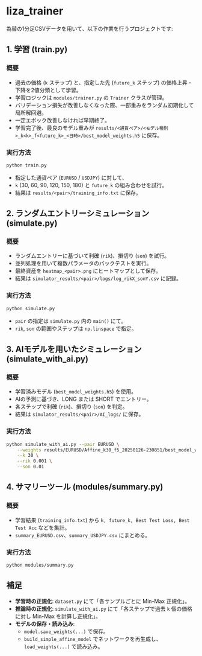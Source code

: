 # liza_trainer

為替の1分足CSVデータを用いて、以下の作業を行うプロジェクトです:

## 1. 学習 (train.py)

### 概要
- 過去の価格 (`k` ステップ) と、指定した先 (`future_k` ステップ) の価格上昇・下降を2値分類として学習。
- 学習ロジックは `modules/trainer.py` の `Trainer` クラスが管理。
- バリデーション損失が改善しなくなった際、一部重みをランダム初期化して局所解回避。
- 一定エポック改善しなければ早期終了。
- 学習完了後、最良のモデル重みが `results/<通貨ペア>/<モデル種別>_k<k>_f<future_k>_<日時>/best_model_weights.h5` に保存。

### 実行方法
```bash
python train.py
```
- 指定した通貨ペア (`EURUSD` / `USDJPY`) に対して、
- `k` (30, 60, 90, 120, 150, 180) と `future_k` の組み合わせを試行。
- 結果は `results/<pair>/training_info.txt` に保存。

## 2. ランダムエントリーシミュレーション (simulate.py)

### 概要
- ランダムエントリーに基づいて利確 (`rik`)、損切り (`son`) を試行。
- 並列処理を用いて複数パラメータのバックテストを実行。
- 最終資産を `heatmap_<pair>.png` にヒートマップとして保存。
- 結果は `simulator_results/<pair>/logs/log_rikX_sonY.csv` に記録。

### 実行方法
```bash
python simulate.py
```
- `pair` の指定は `simulate.py` 内の `main()` にて。
- `rik`, `son` の範囲やステップは `np.linspace` で指定。

## 3. AIモデルを用いたシミュレーション (simulate_with_ai.py)

### 概要
- 学習済みモデル (`best_model_weights.h5`) を使用。
- AIの予測に基づき、LONG または SHORT でエントリー。
- 各ステップで利確 (`rik`)、損切り (`son`) を判定。
- 結果は `simulator_results/<pair>/AI_logs/` に保存。

### 実行方法
```bash
python simulate_with_ai.py --pair EURUSD \
    --weights results/EURUSD/Affine_k30_f5_20250126-230851/best_model_weights.h5 \
    --k 30 \
    --rik 0.001 \
    --son 0.01
```

## 4. サマリーツール (modules/summary.py)

### 概要
- 学習結果 (`training_info.txt`) から `k, future_k, Best Test Loss, Best Test Acc` などを集計。
- `summary_EURUSD.csv`、`summary_USDJPY.csv` にまとめる。

### 実行方法
```bash
python modules/summary.py
```

## 補足
- **学習時の正規化**: `dataset.py` にて「各サンプルごとに Min-Max 正規化」。
- **推論時の正規化**: `simulate_with_ai.py` にて「各ステップで過去 `k` 個の価格に対し Min-Max を計算し正規化」。
- **モデルの保存・読み込み**:
  - `model.save_weights(...)` で保存。
  - `build_simple_affine_model` でネットワークを再生成し、`load_weights(...)` で読み込み。

